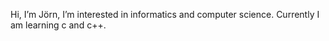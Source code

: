 Hi, I’m Jörn,
I’m interested in informatics and computer science. Currently I am learning c and c++.
<!---
jmih03/jmih03 is a ✨ special ✨ repository because its `README.md` (this file) appears on your GitHub profile.
You can click the Preview link to take a look at your changes.
--->
